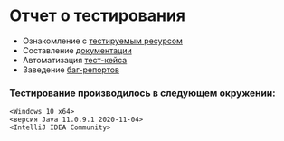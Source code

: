 # Отчет о тестирования     

* Ознакомление с [тестируемым ресурсом](http://test-form.sibirix.ru/)
* Составление [документации](https://docs.google.com/spreadsheets/d/1Fu28xYm6nZsfsf5P-QTjYjV3i1Z7IC6XFaZ91a0aK38/edit?usp=sharing)
* Автоматизация [тест-кейса](https://github.com/dimonioi4/testSibirix/blob/master/src/test/java/TestApplicationSibirix.java)
* Заведение [баг-репортов](https://docs.google.com/spreadsheets/d/1Fu28xYm6nZsfsf5P-QTjYjV3i1Z7IC6XFaZ91a0aK38/edit#gid=1206316094)






### Тестирование производилось в следующем окружении:
    <Windows 10 x64>
    <версия Java 11.0.9.1 2020-11-04>
    <IntelliJ IDEA Community>
